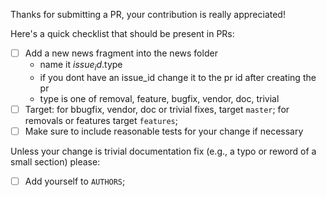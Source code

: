 Thanks for submitting a PR, your contribution is really appreciated!

Here's a quick checklist that should be present in PRs:

- [ ] Add a new news fragment into the news folder
  * name it $issue_id.$type
  * if you dont have an issue_id change it to the pr id after creating the pr
  * type is one of removal, feature, bugfix, vendor, doc, trivial
- [ ] Target: for bbugfix, vendor, doc or trivial fixes, target `master`; for removals or features target `features`;
- [ ] Make sure to include reasonable tests for your change if necessary

Unless your change is trivial documentation fix (e.g.,  a typo or reword of a small section) please:

- [ ] Add yourself to `AUTHORS`;
